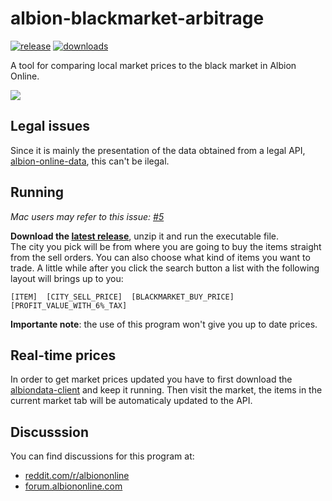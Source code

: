 # albion-blackmarket-arbitrage
[![release](https://img.shields.io/github/v/release/felipelincoln/albion-blackmarket-tool)](https://github.com/felipelincoln/albion-blackmarket-tool/releases/latest)
[![downloads](https://img.shields.io/github/downloads/felipelincoln/albion-blackmarket-tool/total)](https://github.com/felipelincoln/albion-blackmarket-tool/releases)
 
A tool for comparing local market prices to the black market in Albion Online. 

![](https://raw.githubusercontent.com/felipelincoln/albion-blackmarket-tool/master/img/screenshot.png)

## Legal issues
Since it is mainly the presentation of the data obtained from a legal API, [albion-online-data](https://www.albion-online-data.com/), this can't be ilegal.

## Running
*Mac users may refer to this issue: [#5](https://github.com/felipelincoln/albion-blackmarket-tool/issues/5)*

**Download the [latest release](https://github.com/felipelincoln/albion-blackmarket-tool/releases/latest)**, unzip it and run the executable file.  
The city you pick will be from where you are going to buy the items straight from the sell orders. You can also choose what kind of items you want to trade.
A little while after you click the search button a list with the following layout will brings up to you:

``
[ITEM]  [CITY_SELL_PRICE]  [BLACKMARKET_BUY_PRICE]   [PROFIT_VALUE_WITH_6%_TAX]
``

**Importante note**: the use of this program won't give you up to date prices.

## Real-time prices
In order to get market prices updated you have to first download the [albiondata-client](https://github.com/BroderickHyman/albiondata-client/releases) and keep it running. Then visit the market, the items in the current market tab will be automaticaly updated to the API.


## Discusssion
You can find discussions for this program at:
- [reddit.com/r/albiononline](https://www.reddit.com/r/albiononline/comments/fcxg0t/albionblackmarkettool_a_tool_for_comparing_local/)
- [forum.albiononline.com](https://forum.albiononline.com/index.php/Thread/124763-albion-blackmarket-tool-a-tool-for-comparing-local-market-prices-to-the-black-ma/)
